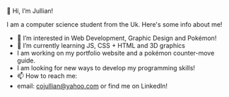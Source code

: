  👋 Hi, I’m Jullian!
 
  I am a computer science student from the Uk. Here's some info about me!
- 👀 I’m interested in Web Development, Graphic Design and Pokémon!
- 🌱 I’m currently learning JS, CSS + HTML and 3D graphics
- I am working on my portfolio website and a pokémon counter-move guide.
- I am looking for new ways to develop my programming skills!
- 📫 How to reach me:
- email: cojullian@yahoo.com
 or find me on LinkedIn!
 
 

<!---
Ray-jco/Ray-jco is a ✨ special ✨ repository because its `README.md` (this file) appears on your GitHub profile.
You can click the Preview link to take a look at your changes.
--->
